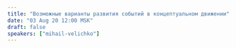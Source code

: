 ```yaml
---
title: "Возможные варианты развития событий в концептуальном движении"
date: "03 Aug 20 12:00 MSK"
draft: false
speakers: ["mihail-velichko"]
---
```

